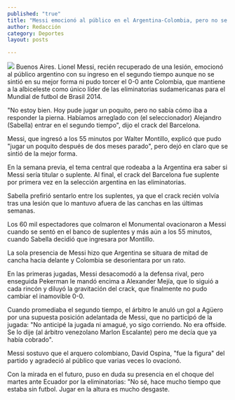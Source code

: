 ```yaml
---
published: "true"
title: "Messi emocionó al público en el Argentina-Colombia, pero no se sintió en su mejor forma"
author: Redacción
category: Deportes
layout: posts

---
```


![](http://i.imgur.com/oSVFlGom.jpg)
Buenos Aires. Lionel Messi, recién recuperado de una lesión, emocionó al público argentino con su ingreso en el segundo tiempo aunque no se sintió en su mejor forma ni pudo torcer el 0-0 ante Colombia, que mantiene a la albiceleste como único líder de las eliminatorias sudamericanas para el Mundial de futbol de Brasil 2014.

"No estoy bien. Hoy pude jugar un poquito, pero no sabía cómo iba a responder la pierna. Habíamos arreglado con (el seleccionador) Alejandro (Sabella) entrar en el segundo tiempo", dijo el crack del Barcelona.

Messi, que ingresó a los 55 minutos por Walter Montillo, explicó que pudo "jugar un poquito después de dos meses parado", pero dejó en claro que se sintió de la mejor forma.

En la semana previa, el tema central que rodeaba a la Argentina era saber si Messi sería titular o suplente. Al final, el crack del Barcelona fue suplente por primera vez en la selección argentina en las eliminatorias.

Sabella prefirió sentarlo entre los suplentes, ya que el crack recién volvía tras una lesión que lo mantuvo afuera de las canchas en las últimas semanas.

Los 60 mil espectadores que colmaron el Monumental ovacionaron a Messi cuando se sentó en el banco de suplentes y más aún a los 55 minutos, cuando Sabella decidió que ingresara por Montillo.

La sola presencia de Messi hizo que Argentina se situara de mitad de cancha hacia delante y Colombia se desorientara por un rato.

En las primeras jugadas, Messi desacomodó a la defensa rival, pero enseguida Pekerman le mandó encima a Alexander Mejía, que lo siguió a cada rincón y diluyó la gravitación del crack, que finalmente no pudo cambiar el inamovible 0-0.

Cuando promediaba el segundo tiempo, el árbitro le anuló un gol a Agüero por una supuesta posición adelantada de Messi, que no participó de la jugada: "No anticipé la jugada ni amagué, yo sigo corriendo. No era offside. Se lo dije (al árbitro venezolano Marlon Escalante) pero me decía que ya había cobrado".

Messi sostuvo que el arquero colombiano, David Ospina, "fue la figura" del partido y agradeció al público que varias veces lo ovacionó.

Con la mirada en el futuro, puso en duda su presencia en el choque del martes ante Ecuador por la eliminatorias: "No sé, hace mucho tiempo que estaba sin futbol. Jugar en la altura es mucho desgaste.
